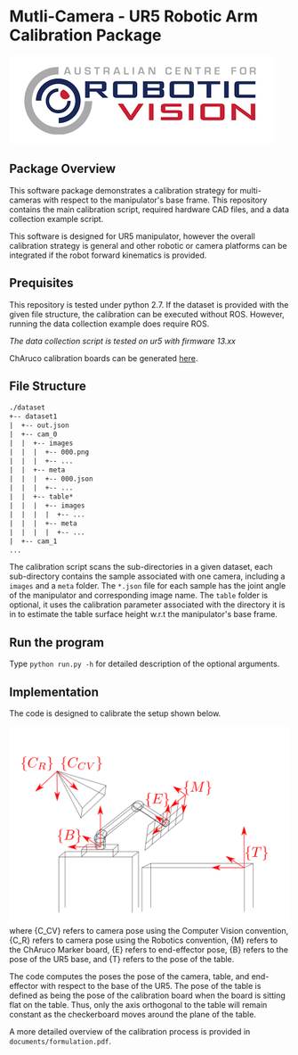 # Mutli-Camera - UR5 Robotic Arm Calibration Package

![optional caption text](documents/robotic_vision_logo.jpg)

## Package Overview
This software package demonstrates a calibration strategy for
multi-cameras with respect to the manipulator's base frame.
This repository contains the main calibration script, required hardware CAD files,
and a data collection example script.

This software is designed for UR5 manipulator, however the overall
calibration strategy is general and other robotic or camera platforms can be integrated
if the robot forward kinematics is provided.

## Prequisites
This repository is tested under python 2.7. 
If the dataset is provided with the given  file structure,
 the calibration can be executed without ROS. However, running the data 
 collection example does require ROS. 

*The data collection script is tested on ur5 with firmware 13.xx*

ChAruco calibration boards can be generated [here][board].

## File Structure
```
./dataset
+-- dataset1
|  +-- out.json
|  +-- cam_0
|  |  +-- images
|  |  |  +-- 000.png
|  |  |  +-- ...
|  |  +-- meta
|  |  |  +-- 000.json
|  |  |  +-- ...
|  |  +-- table*
|  |  |  +-- images
|  |  |  |  +-- ...
|  |  |  +-- meta
|  |  |  |  +-- ...
|  +-- cam_1
... 
```
The calibration script scans the sub-directories in a given dataset, each sub-directory
contains the sample associated with one camera, including a `images` and a `meta` folder.
The `*.json` file for each sample has the
joint angle of the manipulator and corresponding image name. The `table` folder is optional, 
it uses the calibration parameter associated with the directory it is in to estimate the 
table surface height w.r.t the manipulator's base frame.

## Run the program
Type `python run.py -h` for detailed description of the optional arguments.

## Implementation
The code is designed to calibrate the setup shown below.

![optional caption text](documents/ur5calib.png)
where {C_CV} refers to camera pose using the Computer Vision convention, {C_R} refers to camera pose using the Robotics convention, {M} refers to the ChAruco Marker board, {E} refers to end-effector pose, {B} refers to the pose of the UR5 base, and {T} refers to the pose of the table.

The code computes the poses the pose of the camera, table, and end-effector with respect to the base of the UR5. The pose of the table is defined as being the pose of the calibration board when the board is sitting flat on the table. Thus, only the axis orthogonal to the table will remain constant as the checkerboard moves around the plane of the table.

A more detailed overview of the calibration process is provided in `documents/formulation.pdf`.

[cv]: https://opencv.org/ "OpenCV"
[ros]: http://wiki.ros.org/ur_kin_py "ur_kin_py"
[zed]: https://github.com/stereolabs/zed-ros-wrapper "zed"
[pg]: http://wiki.ros.org/pointgrey_camera_driver "pointgrey"
[board]: https://calib.io/pages/camera-calibration-pattern-generator "calib.io"

